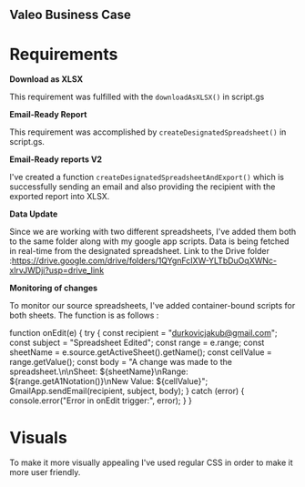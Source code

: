 ## Valeo Business Case

# Requirements

**Download as XLSX**  

This requirement was fulfilled with the `downloadAsXLSX()` in script.gs

**Email-Ready Report**  

This requirement was accomplished by `createDesignatedSpreadsheet()` in script.gs.

**Email-Ready reports V2**  

I've created a function `createDesignatedSpreadsheetAndExport()` which is successfully sending an email and also providing the recipient with the exported report into XLSX.

**Data Update**  

Since we are working with two different spreadsheets, I've added them both to the same folder along with my google app scripts. Data is being fetched in real-time from the designated spreadsheet.
Link to the Drive folder :https://drive.google.com/drive/folders/1QYgnFcIXW-YLTbDuOqXWNc-xlrvJWDji?usp=drive_link

**Monitoring of changes**  

To monitor our source spreadsheets, I've added container-bound scripts for both sheets. The function is as follows : 

function onEdit(e) {
  try {
    const recipient = "durkovicjakub@gmail.com";
    const subject = "Spreadsheet Edited";
    const range = e.range; 
    const sheetName = e.source.getActiveSheet().getName(); 
    const cellValue = range.getValue(); 
    const body = "A change was made to the spreadsheet.\n\nSheet: ${sheetName}\nRange: ${range.getA1Notation()}\nNew Value: ${cellValue}";
    GmailApp.sendEmail(recipient, subject, body);
  } catch (error) {
    console.error("Error in onEdit trigger:", error);
  }
}


# Visuals

To make it more visually appealing I've used regular CSS in order to make it more user friendly.

